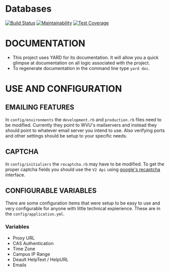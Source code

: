 # Databases 
[![Build Status](https://travis-ci.org/wvulibraries/databases.svg?branch=master)](https://travis-ci.org/wvulibraries/databases)
[![Maintainability](https://api.codeclimate.com/v1/badges/dc9fb3109c8a8ff1301c/maintainability)](https://codeclimate.com/github/wvulibraries/databases/maintainability)
[![Test Coverage](https://api.codeclimate.com/v1/badges/dc9fb3109c8a8ff1301c/test_coverage)](https://codeclimate.com/github/wvulibraries/databases/test_coverage)

# DOCUMENTATION
- This project uses YARD for its documentation.  It will allow you a quick glimpse at documentation on all logic associated with the project.
- To regenerate documentation in the command line type `yard doc`.  

# USE AND CONFIGURATION 

## EMAILING FEATURES 
In `config/environments` the `development.rb` and `production.rb` files need to be modified.  Currently they point to WVU's mailservers and instead they should point to whatever email server you intend to use.  Also verifying ports and other settings should be setup to your specific needs.   

## CAPTCHA 
In `config/initialiers` the `recaptcha.rb` may have to be modified.  To get the proper captcha fields you should use the `V2 Api` using [google's recaptcha](https://www.google.com/recaptcha/) interface.

## CONFIGURABLE VARIABLES 
There are some configuration items that were setup to be easy to use and very configurable for anyone with little technical expierience.  These are in the `config/application.yml`.

### Variables 
- Proxy URL
- CAS Authentication 
- Time Zone
- Campus IP Range  
- Deault HelpText / HelpURL
- Emails 
